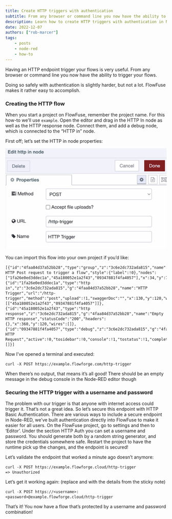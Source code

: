 ```yaml
---
title: Create HTTP triggers with authentication
subtitle: From any browser or command line you now have the ability to securely trigger your flows
description: Learn how to create HTTP triggers with authentication in Node-RED using FlowFuse. Securely trigger flows from any browser or command line while safeguarding your endpoints with HTTP Basic Authentication.
date: 2022-12-07
authors: ["rob-marcer"]
tags:
    - posts
    - node-red
    - how-to
---
```



Having an HTTP endpoint trigger your flows is very useful. From any browser or command line you now have the ability to trigger your flows.
<!--more-->
Doing so safely with authentication is slightly harder, but not a lot. FlowFuse makes it rather easy to accomplish.

### Creating the HTTP flow

When you start a project on FlowFuse, remember the project name. For this how-to we’ll use `example`. Open the editor and drag in the HTTP In node as well as the HTTP response node. Connect them, and add a debug node, which is connected to the “HTTP in” node.

First off; let’s set the HTTP in node properties:

![Shows the UI to edit the node's properties](./images/edit-http-node.png "Shows the UI to edit the node's properties")

You can import this flow into your own project if you’d like:

```
[{"id":"4faa84d37a52bb28","type":"group","z":"3c6e2dc732ada815","name":"Allow HTTP Post request to trigger a flow","style":{"label":!0},"nodes":["1fa26e0ed3ddec1a","45a180052e1a2f43","09347881f4fa4057"],"x":34,"y":79,"w":472,"h":122},{"id":"1fa26e0ed3ddec1a","type":"http in","z":"3c6e2dc732ada815","g":"4faa84d37a52bb28","name":"HTTP Trigger","url":"/http-trigger","method":"post","upload":!1,"swaggerDoc":"","x":130,"y":120,"wires":[["45a180052e1a2f43","09347881f4fa4057"]]},{"id":"45a180052e1a2f43","type":"http response","z":"3c6e2dc732ada815","g":"4faa84d37a52bb28","name":"Empty HTTP response","statusCode":"200","headers":{},"x":360,"y":120,"wires":[]},{"id":"09347881f4fa4057","type":"debug","z":"3c6e2dc732ada815","g":"4faa84d37a52bb28","name":"Print HTTP Request","active":!0,"tosidebar":!0,"console":!1,"tostatus":!1,"complete":"payload","targetType":"msg","statusVal":"","statusType":"auto","x":360,"y":160,"wires":[]}]
```

Now I’ve opened a terminal and executed:

```
curl -X POST https://example.flowforge.com/http-trigger
```
When there’s no output, that means it’s all good! There should be an empty message in the debug console in the Node-RED editor though

### Securing the HTTP trigger with a username and password

The problem with our trigger is that anyone with internet access could trigger it. That’s not a great idea. So let’s secure this endpoint with HTTP Basic Authentication. There are various ways to include a secure endpoint in Node-RED, we’ve built authentication directly into FlowFuse to make it easier for all users. On the FlowFuse project, go to settings and then to ‘Editor’. Under the section HTTP Auth you can set a username and password. You should generate both by a random string generator, and store the credentials somewhere safe.  Restart the project to have the runtime pick up the changes, and the endpoint is secured!

Let’s validate the endpoint that worked a minute ago doesn’t anymore:

```
curl -X POST https://example.flowforge.cloud/http-trigger
=> Unauthorized
```

Let’s get it working again: (replace <username> and <password> with the details from the sticky note)

```
curl -X POST https://<username>:<password>@example.flowforge.cloud/http-trigger
```

That’s it! You now have a flow that’s protected by a username and password combination!

